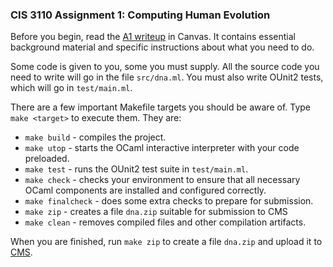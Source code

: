 ### CIS 3110 Assignment 1: Computing Human Evolution

Before you begin, read the [A1 writeup](https://canvas.cornell.edu/courses/54963/pages/a1-handout) in Canvas. It contains essential background material and specific instructions about what you need to do.

Some code is given to you, some you must supply. All the source code you need to write will go in the file `src/dna.ml`. You must also write OUnit2 tests, which will go in `test/main.ml`.

There are a few important Makefile targets you should be aware of. Type `make <target>` to execute them. They are:

- `make build` - compiles the project.
- `make utop` - starts the OCaml interactive interpreter with your code preloaded.
- `make test` - runs the OUnit2 test suite in `test/main.ml`.
- `make check` - checks your environment to ensure that all necessary OCaml components are installed and configured correctly.
- `make finalcheck` - does some extra checks to prepare for submission.
- `make zip` - creates a file `dna.zip` suitable for submission to CMS 
- `make clean` - removes compiled files and other compilation artifacts.

When you are finished, run `make zip` to create a file `dna.zip` and upload it to [CMS](https://cmsx.cs.cornell.edu/).
